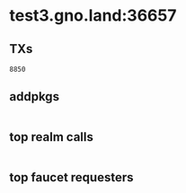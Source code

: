 # test3.gno.land:36657

## TXs
```
8850
```

## addpkgs
```
```

## top realm calls
```
```

## top faucet requesters
```
```


